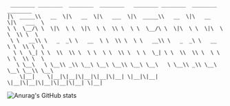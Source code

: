 ```
 ________ ________  ________  ________   ________ ________  ________  ________      
|\  _____\\   __  \|\   __  \|\   ___  \|\  _____\\   __  \|\   __  \|\   ___  \    
\ \  \__/\ \  \|\  \ \  \|\  \ \  \\ \  \ \  \__/\ \  \|\  \ \  \|\  \ \  \\ \  \   
 \ \   __\\ \   _  _\ \   __  \ \  \\ \  \ \   __\\ \   _  _\ \   __  \ \  \\ \  \  
  \ \  \_| \ \  \\  \\ \  \ \  \ \  \\ \  \ \  \_| \ \  \\  \\ \  \ \  \ \  \\ \  \ 
   \ \__\   \ \__\\ _\\ \__\ \__\ \__\\ \__\ \__\   \ \__\\ _\\ \__\ \__\ \__\\ \__\
    \|__|    \|__|\|__|\|__|\|__|\|__| \|__|\|__|    \|__|\|__|\|__|\|__|\|__| \|__|
```

![Anurag's GitHub stats](https://github-readme-stats.vercel.app/api?username=iFrostizz&count_private=true)
